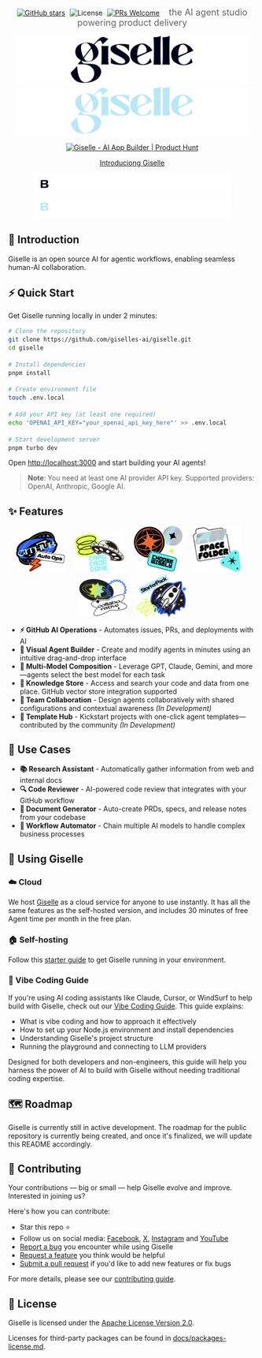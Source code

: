 <div align="center">
  
  <a href="https://github.com/giselles-ai/giselle"><img src="https://img.shields.io/github/stars/giselles-ai/giselle.svg?style=social&label=Star" alt="GitHub stars" style="margin-right: 5px;"></a>
  <img src="https://img.shields.io/badge/License-Apache2.0-blue.svg" alt="License" style="margin-right: 5px;">
  <a href="CONTRIBUTING.md"><img src="https://img.shields.io/badge/PRs-welcome-brightgreen.svg" alt="PRs Welcome"></a>
  <span style="font-size: 18px; color: #666; margin-left: 15px;">the AI agent studio powering product delivery</span>
  
  <img src="./docs/assets/giselle-logo-light.svg#gh-light-mode-only" alt="Giselle logo" height="100">
  <img src="./docs/assets/giselle-logo-dark.svg#gh-dark-mode-only" alt="Giselle logo" height="100">



  <a href="https://www.producthunt.com/products/giselle?embed=true&utm_source=badge-featured&utm_medium=badge&utm_source=badge-giselle" target="_blank"><img src="https://api.producthunt.com/widgets/embed-image/v1/featured.svg?post_id=924550&theme=light&t=1757315890418" alt="Giselle - AI&#0032;App&#0032;Builder | Product Hunt" style="width: 250px; height: 54px;" width="250" height="54" /></a>

  <!-- Demo Video -->
[Introduciong Giselle](https://github.com/user-attachments/assets/e6add6b6-d24d-4e8c-8d24-fa626c064a5d)

  <!-- Light/Dark Mode GIFs -->
  <div>
    <img src="./docs/assets/copy-light.gif#gh-light-mode-only" alt="Giselle Demo" width="400">
    <img src="./docs/assets/copy-dark.gif#gh-dark-mode-only" alt="Giselle Demo" width="400">
  </div>
</div>
</thinking>

## 👋 Introduction

Giselle is an open source AI for agentic workflows, enabling seamless human-AI collaboration.



## ⚡ Quick Start

Get Giselle running locally in under 2 minutes:

```bash
# Clone the repository
git clone https://github.com/giselles-ai/giselle.git
cd giselle

# Install dependencies
pnpm install

# Create environment file
touch .env.local

# Add your API key (at least one required)
echo 'OPENAI_API_KEY="your_openai_api_key_here"' >> .env.local

# Start development server
pnpm turbo dev
```

Open [http://localhost:3000](http://localhost:3000) and start building your AI agents!

> **Note**: You need at least one AI provider API key. Supported providers: OpenAI, Anthropic, Google AI.

## ✨ Features

<div align="center">

<img src="./docs/assets/featured/pdt1.png" width="100" alt="GitHub AI Operations" style="margin-right: 15px;">
<img src="./docs/assets/featured/pdt2.png" width="100" alt="Visual Agent Builder" style="margin-right: 15px;">
<img src="./docs/assets/featured/pdt3.png" width="100" alt="Multi-Model Composition" style="margin-right: 15px;">
<img src="./docs/assets/featured/pdt4.png" width="100" alt="Knowledge Store" style="margin-right: 15px;">
<img src="./docs/assets/featured/pdt5.png" width="100" alt="Team Collaboration" style="margin-right: 15px;">
<img src="./docs/assets/featured/pdt6.png" width="100" alt="Template Hub">

</div>

- **⚡ GitHub AI Operations** - Automates issues, PRs, and deployments with AI
- **🎨 Visual Agent Builder** - Create and modify agents in minutes using an intuitive drag-and-drop interface
- **🤖 Multi-Model Composition** - Leverage GPT, Claude, Gemini, and more—agents select the best model for each task
- **📁 Knowledge Store** - Access and search your code and data from one place. GitHub vector store integration supported
- **👥 Team Collaboration** - Design agents collaboratively with shared configurations and contextual awareness *(In Development)*
- **🚀 Template Hub** - Kickstart projects with one-click agent templates—contributed by the community *(In Development)*

## 🎯 Use Cases

- **📚 Research Assistant** - Automatically gather information from web and internal docs
- **🔍 Code Reviewer** - AI-powered code review that integrates with your GitHub workflow  
- **📄 Document Generator** - Auto-create PRDs, specs, and release notes from your codebase
- **🔄 Workflow Automator** - Chain multiple AI models to handle complex business processes

## 🚀 Using Giselle

### ☁️ Cloud

We host [Giselle](https://giselles.ai/) as a cloud service for anyone to use instantly. It has all the same features as the self-hosted version, and includes 30 minutes of free Agent time per month in the free plan.

### 🏠 Self-hosting

Follow this [starter guide](CONTRIBUTING.md#development-environment-setup) to get Giselle running in your environment.

### 🎵 Vibe Coding Guide

If you're using AI coding assistants like Claude, Cursor, or WindSurf to help build with Giselle, check out our [Vibe Coding Guide](/docs/vibe/01-introduction.md). This guide explains:

- What is vibe coding and how to approach it effectively
- How to set up your Node.js environment and install dependencies
- Understanding Giselle's project structure
- Running the playground and connecting to LLM providers

Designed for both developers and non-engineers, this guide will help you harness the power of AI to build with Giselle without needing traditional coding expertise.

## 🗺️ Roadmap

Giselle is currently still in active development. The roadmap for the public repository is currently being created, and once it's finalized, we will update this README accordingly.

## 🤝 Contributing

Your contributions — big or small — help Giselle evolve and improve. Interested in joining us?

Here's how you can contribute:

- Star this repo ⭐
- Follow us on social media: [Facebook](https://www.facebook.com/GiselleAI/), [X](https://x.com/Giselles_AI), [Instagram](https://www.instagram.com/giselle_de_ai) and [YouTube](https://www.youtube.com/@Giselle_AI)
- [Report a bug](https://github.com/giselles-ai/giselle/issues/new?template=1_bug_report.yml) you encounter while using Giselle
- [Request a feature](https://github.com/giselles-ai/giselle/discussions/categories/ideas) you think would be helpful
- [Submit a pull request](CONTRIBUTING.md#how-to-submit-a-pull-request) if you'd like to add new features or fix bugs

For more details, please see our [contributing guide](CONTRIBUTING.md).

## 📄 License

Giselle is licensed under the [Apache License Version 2.0](LICENSE).

Licenses for third-party packages can be found in [docs/packages-license.md](docs/packages-license.md).
